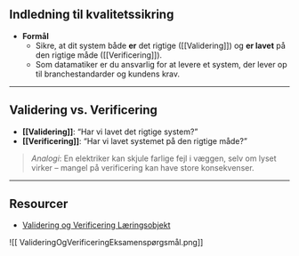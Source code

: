 ## Indledning til kvalitetssikring
- **Formål**  
  - Sikre, at dit system både **er** det rigtige ([[Validering]]) og **er lavet** på den rigtige måde ([[Verificering]]).  
  - Som datamatiker er du ansvarlig for at levere et system, der lever op til branchestandarder og kundens krav.

---

## Validering vs. Verificering 
  - **[[Validering]]**: “Har vi lavet det rigtige system?”  
  - **[[Verificering]]**: “Har vi lavet systemet på den rigtige måde?”  

> _Analogi_: En elektriker kan skjule farlige fejl i væggen, selv om lyset virker – mangel på verificering kan have store konsekvenser.

---

## Resourcer
- [Validering og Verificering Læringsobjekt](https://rise.articulate.com/share/yGM2iQz7nvEApmTC2NUBqtcmqts_AovC#/lessons/zEicQLz1cwYkB2rqCCevbKwUOsKv3bRh)


![[ ValideringOgVerificeringEksamenspørgsmål.png]]
